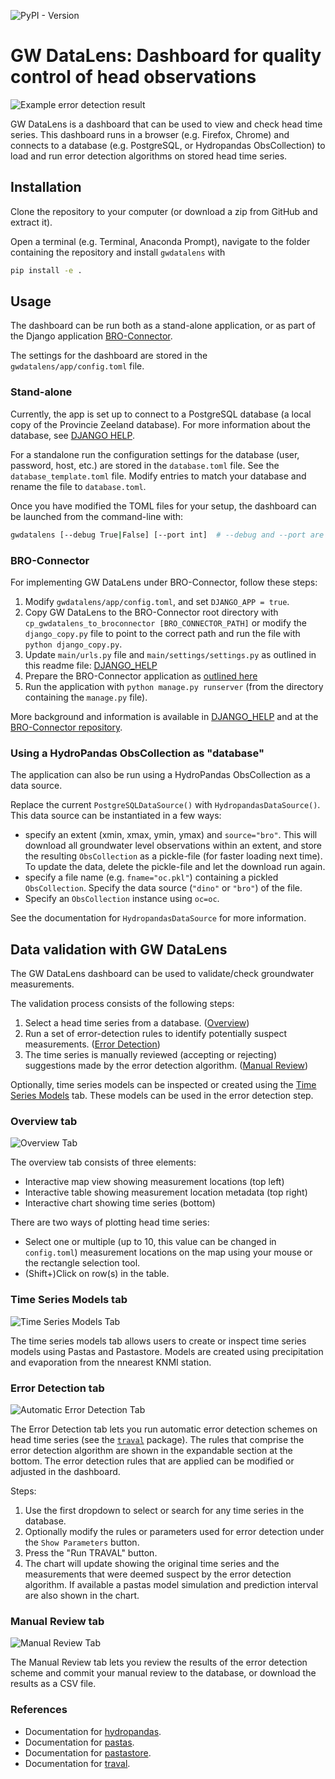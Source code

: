 ![PyPI - Version](https://img.shields.io/pypi/v/gwdatalens)

# GW DataLens: Dashboard for quality control of head observations

![Example error detection result](gwdatalens/assets/traval_result_example.png)

GW DataLens is a dashboard that can be used to view and check head time series.
This dashboard runs in a browser (e.g. Firefox, Chrome) and connects to a
database (e.g. PostgreSQL, or Hydropandas ObsCollection) to load and run error
detection algorithms on stored head time series.

## Installation

Clone the repository to your computer (or download a zip from GitHub and extract it).

Open a terminal (e.g. Terminal, Anaconda Prompt), navigate to the folder containing the repository
and install `gwdatalens` with

```bash
pip install -e .
```

## Usage

The dashboard can be run both as a stand-alone application, or as part of the Django
application [BRO-Connector](https://github.com/nens/bro-connector).

The settings for the dashboard are stored in the `gwdatalens/app/config.toml` file.

### Stand-alone

Currently, the app is set up to connect to a PostgreSQL database (a local copy
of the Provincie Zeeland database). For more information about the database,
see [DJANGO HELP](gwdatalens/django/DJANGO_HELP.md).

For a standalone run the configuration settings for the database (user,
password, host, etc.) are stored in the `database.toml` file. See the
`database_template.toml` file. Modify entries to match your database and rename
the file to `database.toml`.

Once you have modified the TOML files for your setup, the dashboard can be
launched from the command-line with:

```bash
gwdatalens [--debug True|False] [--port int]  # --debug and --port are optional
```

### BRO-Connector

For implementing GW DataLens under BRO-Connector, follow these steps:

1. Modify `gwdatalens/app/config.toml`, and set `DJANGO_APP = true`.
2. Copy GW DataLens to the BRO-Connector root directory with
   `cp_gwdatalens_to_broconnector [BRO_CONNECTOR_PATH]` or modify the `django_copy.py`
   file to point to the correct path and run the file with `python django_copy.py`.
3. Update `main/urls.py` file and `main/settings/settings.py` as outlined in this readme
   file: [DJANGO_HELP](gwdatalens/django/DJANGO_HELP.md)
4. Prepare the BRO-Connector application as
   [outlined here](https://github.com/nens/bro-connector?tab=readme-ov-file#installeren-van-django-applicatie)
5. Run the application with `python manage.py runserver` (from the directory containing
   the `manage.py` file).

More background and information is available in
[DJANGO_HELP](gwdatalens/django/DJANGO_HELP.md) and at the
[BRO-Connector repository](https://github.com/nens/bro-connector).

### Using a HydroPandas ObsCollection as "database"

The application can also be run using a HydroPandas ObsCollection as a data source.

Replace the current `PostgreSQLDataSource()` with `HydropandasDataSource()`. This
data source can be instantiated in a few ways:

- specify an extent (xmin, xmax, ymin, ymax) and `source="bro"`. This will download
  all groundwater level observations within an extent, and store the resulting
  `ObsCollection` as a pickle-file (for faster loading next time). To update the data,
  delete the pickle-file and let the download run again.
- specify a file name (e.g. `fname="oc.pkl"`) containing a pickled `ObsCollection`.
  Specify the data source (`"dino"` or `"bro"`) of the file.
- Specify an `ObsCollection` instance using `oc=oc`.

See the documentation for `HydropandasDataSource` for more information.

## Data validation with GW DataLens

The GW DataLens dashboard can be used to validate/check groundwater measurements.

The validation process consists of the following steps:

   1. Select a head time series from a database. ([Overview](#overview-tab))
   2. Run a set of error-detection rules to identify potentially suspect measurements. ([Error Detection](#error-detection-tab))
   3. The time series is manually reviewed (accepting or rejecting) suggestions made by the  error detection algorithm. ([Manual Review](#error-detection-tab))

Optionally, time series models can be inspected or created using the [Time Series Models](#time-series-models-tab) tab. These models can be used in the error detection step.

### Overview tab

![Overview Tab](/gwdatalens/assets/00_overview_tab.png)

The overview tab consists of three elements:

- Interactive map view showing measurement locations (top left)
- Interactive table showing measurement location metadata (top right)
- Interactive chart showing time series (bottom)

There are two ways of plotting head time series:

- Select one or multiple (up to 10, this value can be changed in `config.toml`)
  measurement locations on the map using your mouse or the rectangle selection tool.
- (Shift+)Click on row(s) in the table.

### Time Series Models tab

![Time Series Models Tab](/gwdatalens/assets/01_model_tab.png)

The time series models tab allows users to create or inspect time series models using
Pastas and Pastastore. Models are created using precipitation and evaporation from the
nnearest KNMI station.

### Error Detection tab

![Automatic Error Detection Tab](/gwdatalens/assets/02_qc_tab.png)

The Error Detection tab lets you run automatic error detection schemes on head time
series (see the [`traval`](https://traval.readthedocs.io) package). The rules that
comprise the error detection algorithm are shown in the expandable section at the
bottom. The error detection rules that are applied can be modified or adjusted in the
dashboard.

Steps:

   1. Use the first dropdown to select or search for any time series in the database.
   2. Optionally modify the rules or parameters used for error detection under the `Show Parameters` button.
   3. Press the "Run TRAVAL" button.
   4. The chart will update showing the original time series and the measurements that were deemed suspect by the error detection algorithm. If available a pastas model simulation and prediction interval are also shown in the chart.

### Manual Review tab

![Manual Review Tab](/gwdatalens/assets/03_review_tab.png)

The Manual Review tab lets you review the results of the error detection scheme and
commit your manual review to the database, or download the results as a CSV file.

### References

- Documentation for [hydropandas](https://hydropandas.readthedocs.io/en/latest/).
- Documentation for [pastas](https://pastas.dev/).
- Documentation for [pastastore](https://pastastore.readthedocs.io/en/latest/).
- Documentation for [traval](https://traval.readthedocs.io/en/latest/).